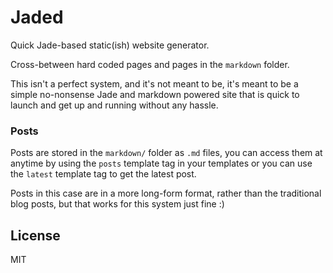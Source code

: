 # Jaded

Quick Jade-based static(ish) website generator.

Cross-between hard coded pages and pages in the `markdown` folder.

This isn't a perfect system, and it's not meant to be, it's meant to be a simple no-nonsense Jade and markdown powered site that is quick to launch and get up and running without any hassle.

### Posts

Posts are stored in the `markdown/` folder as `.md` files, you can access them at anytime by using the `posts` template tag in your templates or you can use the `latest` template tag to get the latest post.

Posts in this case are in a more long-form format, rather than the traditional blog posts, but that works for this system just fine :)

## License

MIT
